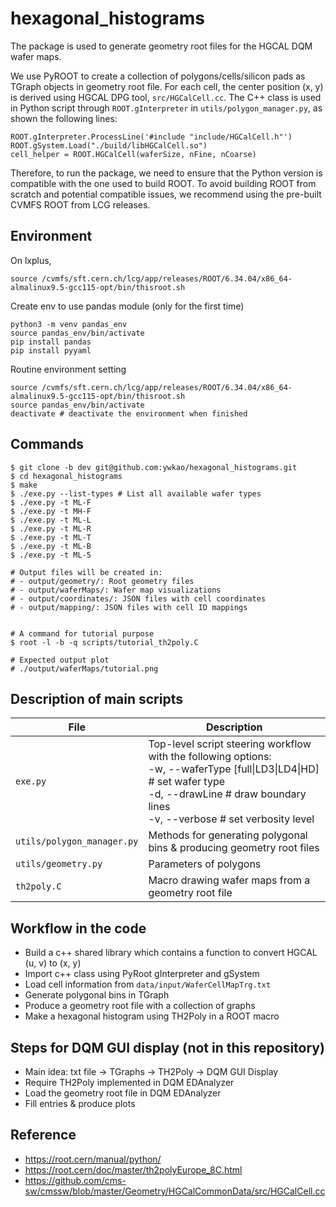 # hexagonal_histograms

The package is used to generate geometry root files for the HGCAL DQM wafer maps.

We use PyROOT to create a collection of polygons/cells/silicon pads as TGraph objects in geometry root file.
For each cell, the center position (x, y) is derived using HGCAL DPG tool, `src/HGCalCell.cc`.
The C++ class is used in Python script through `ROOT.gInterpreter` in `utils/polygon_manager.py`, as shown the following lines:

```
ROOT.gInterpreter.ProcessLine('#include "include/HGCalCell.h"')
ROOT.gSystem.Load("./build/libHGCalCell.so")
cell_helper = ROOT.HGCalCell(waferSize, nFine, nCoarse)
```

Therefore, to run the package, we need to ensure that the Python version is compatible with the one used to build ROOT.
To avoid building ROOT from scratch and potential compatible issues, we recommend using the pre-built CVMFS ROOT from LCG releases.

## Environment

On lxplus,
```
source /cvmfs/sft.cern.ch/lcg/app/releases/ROOT/6.34.04/x86_64-almalinux9.5-gcc115-opt/bin/thisroot.sh
```

Create env to use pandas module (only for the first time)
```
python3 -m venv pandas_env
source pandas_env/bin/activate
pip install pandas
pip install pyyaml
```

Routine environment setting
```
source /cvmfs/sft.cern.ch/lcg/app/releases/ROOT/6.34.04/x86_64-almalinux9.5-gcc115-opt/bin/thisroot.sh
source pandas_env/bin/activate
deactivate # deactivate the environment when finished
```

## Commands
```
$ git clone -b dev git@github.com:ywkao/hexagonal_histograms.git
$ cd hexagonal_histograms
$ make
$ ./exe.py --list-types # List all available wafer types
$ ./exe.py -t ML-F
$ ./exe.py -t MH-F
$ ./exe.py -t ML-L
$ ./exe.py -t ML-R
$ ./exe.py -t ML-T
$ ./exe.py -t ML-B
$ ./exe.py -t ML-5

# Output files will be created in:
# - output/geometry/: Root geometry files
# - output/waferMaps/: Wafer map visualizations
# - output/coordinates/: JSON files with cell coordinates
# - output/mapping/: JSON files with cell ID mappings


# A command for tutorial purpose
$ root -l -b -q scripts/tutorial_th2poly.C

# Expected output plot 
# ./output/waferMaps/tutorial.png 
```

## Description of main scripts
| File                         | Description                                                           |
| ---------------------------- | --------------------------------------------------------------------- |
| `exe.py`                     | Top-level script steering workflow with the following options:<br> -w, --waferType [full\|LD3\|LD4\|HD] # set wafer type<br> -d, --drawLine # draw boundary lines<br> -v, --verbose # set verbosity level |
| `utils/polygon_manager.py`   | Methods for generating polygonal bins & producing geometry root files |
| `utils/geometry.py`          | Parameters of polygons                                                |
| `th2poly.C`                  | Macro drawing wafer maps from a geometry root file                    |

## Workflow in the code
- Build a c++ shared library which contains a function to convert HGCAL (u, v) to (x, y)
- Import c++ class using PyRoot gInterpreter and gSystem
- Load cell information from `data/input/WaferCellMapTrg.txt`
- Generate polygonal bins in TGraph
- Produce a geometry root file with a collection of graphs
- Make a hexagonal histogram using TH2Poly in a ROOT macro

## Steps for DQM GUI display (not in this repository)
- Main idea: txt file -> TGraphs -> TH2Poly -> DQM GUI Display
- Require TH2Poly implemented in DQM EDAnalyzer
- Load the geometry root file in DQM EDAnalyzer
- Fill entries & produce plots

## Reference
- https://root.cern/manual/python/
- https://root.cern/doc/master/th2polyEurope_8C.html
- https://github.com/cms-sw/cmssw/blob/master/Geometry/HGCalCommonData/src/HGCalCell.cc
